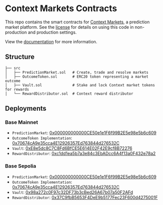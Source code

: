 # Context Markets Contracts

This repo contains the smart contracts for [Context Markets](http://context.markets/), a prediction market platform. See the [license](LICENSE) for details on using this code in non-production and production settings.

View the [documentation](https://docs.context.markets/) for more information.

## Structure

```
├── src
│   ├── PredictionMarket.sol   # Create, trade and resolve markets
│   ├── OutcomeToken.sol       # ERC20 token representing a market outcome
│   ├── Vault.sol              # Stake and lock Context market tokens for rewards
│   └── RewardDistributor.sol  # Context reward distributor
```

## Deployments

### Base Mainnet

- `PredictionMarket`: [0x000000000000CE50e1e1F6f99B2E5e98e5b6c609](https://basescan.org/address/0x000000000000CE50e1e1F6f99B2E5e98e5b6c609)
- `OutcomeToken Implementation`: [0x70674cA9e35cca4E12926357Ed763844d276532C](https://basescan.org/address/0x70674cA9e35cca4E12926357Ed763844d276532C)
- `Vault`: [0xE8e5dc8C7C8Fd6BfCE5E614E02F42E9cf8B72276](https://basescan.org/address/0xE8e5dc8C7C8Fd6BfCE5E614E02F42E9cf8B72276)
- `RewardDistributor`: [0xc1dd1ea5b7a3e84c3EbADcc6A4f13a0F432e78a2](https://basescan.org/address/0xc1dd1ea5b7a3e84c3EbADcc6A4f13a0F432e78a2)

### Base Sepolia

- `PredictionMarket`: [0x000000000000CE50e1e1F6f99B2E5e98e5b6c609](https://basescan.org/address/0x000000000000CE50e1e1F6f99B2E5e98e5b6c609)
- `OutcomeToken Implementation`: [0x70674cA9e35cca4E12926357Ed763844d276532C](https://basescan.org/address/0x70674cA9e35cca4E12926357Ed763844d276532C)
- `Vault`: [0x98a272c0F97c32DF73b3cBed26A67b07a50F2AFd](https://basescan.org/address/0x98a272c0F97c32DF73b3cBed26A67b07a50F2AFd)
- `RewardDistributor`: [0x37C9fbB5653F4DeE9b5177Fec23F600d4275001F](https://basescan.org/address/0x37C9fbB5653F4DeE9b5177Fec23F600d4275001F)
